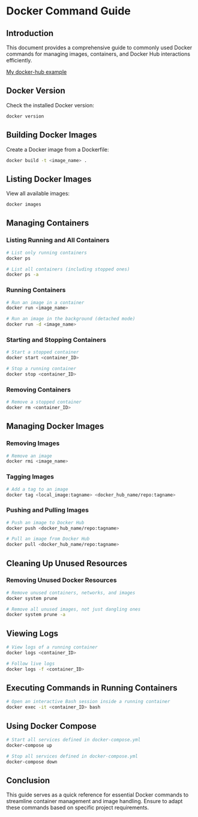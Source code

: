 # Docker Command Guide

## Introduction
This document provides a comprehensive guide to commonly used Docker commands for managing images, containers, and Docker Hub interactions efficiently.

[My docker-hub example](https://hub.docker.com/repository/docker/benson1231/test/general)

## Docker Version
Check the installed Docker version:
```bash
docker version
```

## Building Docker Images
Create a Docker image from a Dockerfile:
```bash
docker build -t <image_name> .
```

## Listing Docker Images
View all available images:
```bash
docker images
```

## Managing Containers
### Listing Running and All Containers
```bash
# List only running containers
docker ps

# List all containers (including stopped ones)
docker ps -a
```

### Running Containers
```bash
# Run an image in a container
docker run <image_name>

# Run an image in the background (detached mode)
docker run -d <image_name>
```

### Starting and Stopping Containers
```bash
# Start a stopped container
docker start <container_ID>

# Stop a running container
docker stop <container_ID>
```

### Removing Containers
```bash
# Remove a stopped container
docker rm <container_ID>
```

## Managing Docker Images
### Removing Images
```bash
# Remove an image
docker rmi <image_name>
```

### Tagging Images
```bash
# Add a tag to an image
docker tag <local_image:tagname> <docker_hub_name/repo:tagname>
```

### Pushing and Pulling Images
```bash
# Push an image to Docker Hub
docker push <docker_hub_name/repo:tagname>

# Pull an image from Docker Hub
docker pull <docker_hub_name/repo:tagname>
```

## Cleaning Up Unused Resources
### Removing Unused Docker Resources
```bash
# Remove unused containers, networks, and images
docker system prune

# Remove all unused images, not just dangling ones
docker system prune -a
```

## Viewing Logs
```bash
# View logs of a running container
docker logs <container_ID>

# Follow live logs
docker logs -f <container_ID>
```

## Executing Commands in Running Containers
```bash
# Open an interactive Bash session inside a running container
docker exec -it <container_ID> bash
```

## Using Docker Compose
```bash
# Start all services defined in docker-compose.yml
docker-compose up

# Stop all services defined in docker-compose.yml
docker-compose down
```

## Conclusion
This guide serves as a quick reference for essential Docker commands to streamline container management and image handling. Ensure to adapt these commands based on specific project requirements.